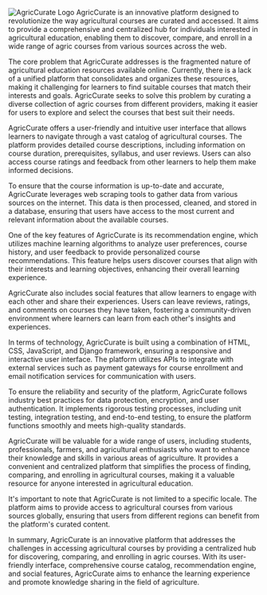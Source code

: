 ![AgricCurate Logo]("C:\Users\Mogbolahan\Downloads\_b8f1502a-1bbd-4c2c-a3b7-881883ac906e.jpeg")
AgricCurate is an innovative platform designed to revolutionize the way agricultural courses are curated and accessed. It aims to provide a comprehensive and centralized hub for individuals interested in agricultural education, enabling them to discover, compare, and enroll in a wide range of agric courses from various sources across the web.

The core problem that AgricCurate addresses is the fragmented nature of agricultural education resources available online. Currently, there is a lack of a unified platform that consolidates and organizes these resources, making it challenging for learners to find suitable courses that match their interests and goals. AgricCurate seeks to solve this problem by curating a diverse collection of agric courses from different providers, making it easier for users to explore and select the courses that best suit their needs.

AgricCurate offers a user-friendly and intuitive user interface that allows learners to navigate through a vast catalog of agricultural courses. The platform provides detailed course descriptions, including information on course duration, prerequisites, syllabus, and user reviews. Users can also access course ratings and feedback from other learners to help them make informed decisions.

To ensure that the course information is up-to-date and accurate, AgricCurate leverages web scraping tools to gather data from various sources on the internet. This data is then processed, cleaned, and stored in a database, ensuring that users have access to the most current and relevant information about the available courses.

One of the key features of AgricCurate is its recommendation engine, which utilizes machine learning algorithms to analyze user preferences, course history, and user feedback to provide personalized course recommendations. This feature helps users discover courses that align with their interests and learning objectives, enhancing their overall learning experience.

AgricCurate also includes social features that allow learners to engage with each other and share their experiences. Users can leave reviews, ratings, and comments on courses they have taken, fostering a community-driven environment where learners can learn from each other's insights and experiences.

In terms of technology, AgricCurate is built using a combination of HTML, CSS, JavaScript, and Django framework, ensuring a responsive and interactive user interface. The platform utilizes APIs to integrate with external services such as payment gateways for course enrollment and email notification services for communication with users.

To ensure the reliability and security of the platform, AgricCurate follows industry best practices for data protection, encryption, and user authentication. It implements rigorous testing processes, including unit testing, integration testing, and end-to-end testing, to ensure the platform functions smoothly and meets high-quality standards.

AgricCurate will be valuable for a wide range of users, including students, professionals, farmers, and agricultural enthusiasts who want to enhance their knowledge and skills in various areas of agriculture. It provides a convenient and centralized platform that simplifies the process of finding, comparing, and enrolling in agricultural courses, making it a valuable resource for anyone interested in agricultural education.

It's important to note that AgricCurate is not limited to a specific locale. The platform aims to provide access to agricultural courses from various sources globally, ensuring that users from different regions can benefit from the platform's curated content.

In summary, AgricCurate is an innovative platform that addresses the challenges in accessing agricultural courses by providing a centralized hub for discovering, comparing, and enrolling in agric courses. With its user-friendly interface, comprehensive course catalog, recommendation engine, and social features, AgricCurate aims to enhance the learning experience and promote knowledge sharing in the field of agriculture.
